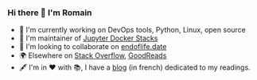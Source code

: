 ### Hi there 👋 I'm **Romain**

* :construction_worker: I'm currently working on DevOps tools, Python, Linux, open source
* :handshake: I'm maintainer of [Jupyter Docker Stacks](https://github.com/jupyter/docker-stacks)
* :dancers: I'm looking to collaborate on [endoflife.date](https://github.com/endoflife-date/endoflife.date)
* :earth_africa: Elsewhere on [Stack Overflow](https://stackoverflow.com/users/4413446/romain), [GoodReads](https://www.goodreads.com/user/show/3079764-romain)
* :fountain_pen: I'm in :heart: with :books:, I have a [blog](https://aubonroman.com) (in french) dedicated to my readings.
<!-- * :seedling: I'm currently learning [Rust](https://www.rust-lang.org/) -->
